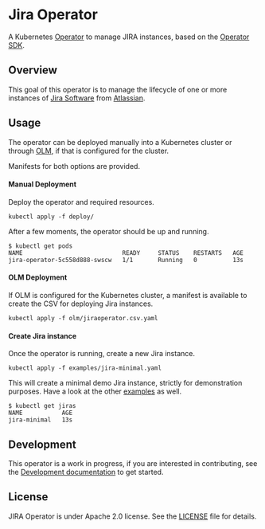 # Jira Operator

A Kubernetes [Operator](https://coreos.com/operators/) to manage JIRA instances,
based on the [Operator SDK](https://github.com/operator-framework/operator-sdk).

## Overview

This goal of this operator is to manage the lifecycle of one or more instances
of [Jira Software](https://www.atlassian.com/software/jira) from
[Atlassian](https://www.atlassian.com/).

## Usage

The operator can be deployed manually into a Kubernetes cluster or through
[OLM](https://github.com/operator-framework/operator-lifecycle-manager), if that
is configured for the cluster.

Manifests for both options are provided.

#### Manual Deployment

Deploy the operator and required resources.

```
kubectl apply -f deploy/
```

After a few moments, the operator should be up and running.

```
$ kubectl get pods
NAME                            READY     STATUS    RESTARTS   AGE
jira-operator-5c558d888-swscw   1/1       Running   0          13s
```

#### OLM Deployment

If OLM is configured for the Kubernetes cluster, a manifest is available to
create the CSV for deploying Jira instances.

```
kubectl apply -f olm/jiraoperator.csv.yaml
```

#### Create Jira instance

Once the operator is running, create a new Jira instance.

```
kubectl apply -f examples/jira-minimal.yaml
```

This will create a minimal demo Jira instance, strictly for demonstration
purposes. Have a look at the other [examples](examples/) as well.

```
$ kubectl get jiras
NAME           AGE
jira-minimal   13s
```

## Development

This operator is a work in progress, if you are interested in contributing, see
the [Development documentation](doc/development.md) to get started.

## License

JIRA Operator is under Apache 2.0 license. See the [LICENSE][license_file] file
for details.

[license_file]:./LICENSE
